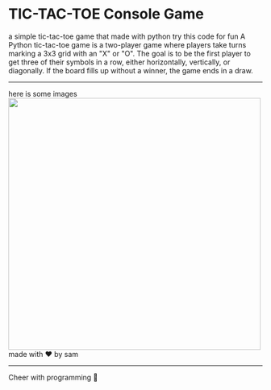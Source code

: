 <h1>TIC-TAC-TOE Console Game</h1>
<p>a simple tic-tac-toe game that made with python try this code for fun
A Python tic-tac-toe game is a two-player game where players take turns marking a 3x3 grid with an "X" or "O". The goal is to be the first player to get three of their symbols in a row, either horizontally, vertically, or diagonally. If the board fills up without a winner, the game ends in a draw. 
  <hr />
  here is some images 
  <img src="C:\Users\soumi\OneDrive\Desktop\Screenshot 2024-09-20 190556.png"  height=500px width=500px/> 
made with ❤️ by sam
  <hr />
Cheer with programming 🙌</p>
